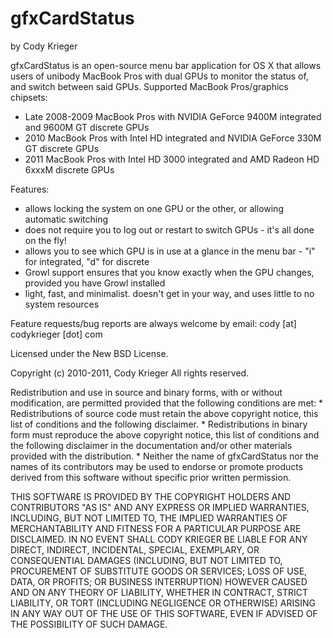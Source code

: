 # gfxCardStatus
by Cody Krieger

gfxCardStatus is an open-source menu bar application for OS X that allows users of unibody MacBook Pros
with dual GPUs to monitor the status of, and switch between said GPUs. Supported MacBook Pros/graphics chipsets:

- Late 2008-2009 MacBook Pros with NVIDIA GeForce 9400M integrated and 9600M GT discrete GPUs
- 2010 MacBook Pros with Intel HD integrated and NVIDIA GeForce 330M GT discrete GPUs
- 2011 MacBook Pros with Intel HD 3000 integrated and AMD Radeon HD 6xxxM discrete GPUs

Features:
- allows locking the system on one GPU or the other, or allowing automatic switching
- does not require you to log out or restart to switch GPUs - it's all done on the fly!
- allows you to see which GPU is in use at a glance in the menu bar - "i" for integrated, "d" for discrete
- Growl support ensures that you know exactly when the GPU changes, provided you have Growl installed
- light, fast, and minimalist. doesn't get in your way, and uses little to no system resources

Feature requests/bug reports are always welcome by email: cody [at] codykrieger [dot] com

Licensed under the New BSD License.

Copyright (c) 2010-2011, Cody Krieger
All rights reserved.

Redistribution and use in source and binary forms, with or without
modification, are permitted provided that the following conditions are met:
    * Redistributions of source code must retain the above copyright
      notice, this list of conditions and the following disclaimer.
    * Redistributions in binary form must reproduce the above copyright
      notice, this list of conditions and the following disclaimer in the
      documentation and/or other materials provided with the distribution.
    * Neither the name of gfxCardStatus nor the
      names of its contributors may be used to endorse or promote products
      derived from this software without specific prior written permission.

THIS SOFTWARE IS PROVIDED BY THE COPYRIGHT HOLDERS AND CONTRIBUTORS "AS IS" AND
ANY EXPRESS OR IMPLIED WARRANTIES, INCLUDING, BUT NOT LIMITED TO, THE IMPLIED
WARRANTIES OF MERCHANTABILITY AND FITNESS FOR A PARTICULAR PURPOSE ARE
DISCLAIMED. IN NO EVENT SHALL CODY KRIEGER BE LIABLE FOR ANY
DIRECT, INDIRECT, INCIDENTAL, SPECIAL, EXEMPLARY, OR CONSEQUENTIAL DAMAGES
(INCLUDING, BUT NOT LIMITED TO, PROCUREMENT OF SUBSTITUTE GOODS OR SERVICES;
LOSS OF USE, DATA, OR PROFITS; OR BUSINESS INTERRUPTION) HOWEVER CAUSED AND
ON ANY THEORY OF LIABILITY, WHETHER IN CONTRACT, STRICT LIABILITY, OR TORT
(INCLUDING NEGLIGENCE OR OTHERWISE) ARISING IN ANY WAY OUT OF THE USE OF THIS
SOFTWARE, EVEN IF ADVISED OF THE POSSIBILITY OF SUCH DAMAGE.